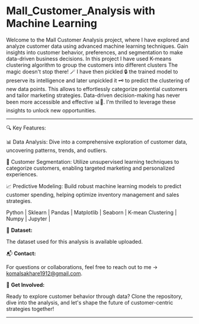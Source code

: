 # Mall_Customer_Analysis with Machine Learning

Welcome to the Mall Customer Analysis project, where I have explored and analyze customer data using advanced machine learning techniques. Gain insights into customer behavior, preferences, and segmentation to make data-driven business decisions. In this project I have used K-means clustering algorithm to group the customers into different clusters
The magic doesn't stop there! 🪄 I have then pickled 🔒 the trained model to preserve its intelligence and later unpickled it 🗝️ to predict the clustering of new data points. This allows to effortlessly categorize potential customers and tailor marketing strategies.
Data-driven decision-making has never been more accessible and effective 📊💼. I'm thrilled to leverage these insights to unlock new opportunities.

---
🔍 Key Features:

📊 Data Analysis: Dive into a comprehensive exploration of customer data, uncovering patterns, trends, and outliers.

🎯 Customer Segmentation: Utilize unsupervised learning techniques to categorize customers, enabling targeted marketing and personalized experiences.

📈 Predictive Modeling: Build robust machine learning models to predict customer spending, helping optimize inventory management and sales strategies.

Python | Sklearn | Pandas | Matplotlib | Seaborn | K-mean Clustering | Numpy | Jupyter | 


📁 **Dataset:**

The dataset used for this analysis is available uploaded.

📬 **Contact:**

For questions or collaborations, feel free to reach out to me -> komalsakhare1912@gmail.com.

🚀 **Get Involved:**

Ready to explore customer behavior through data? Clone the repository, dive into the analysis, and let's shape the future of customer-centric strategies together!

---
